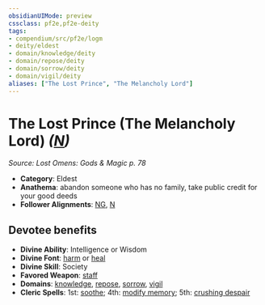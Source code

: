 ```yaml
---
obsidianUIMode: preview
cssclass: pf2e,pf2e-deity
tags:
- compendium/src/pf2e/logm
- deity/eldest
- domain/knowledge/deity
- domain/repose/deity
- domain/sorrow/deity
- domain/vigil/deity
aliases: ["The Lost Prince", "The Melancholy Lord"]
---
```

# The Lost Prince (The Melancholy Lord) *([N](rules/traits/n-b1.md "Neutral Alignment Trait"))*  
*Source: Lost Omens: Gods & Magic p. 78*  

- **Category**: Eldest
- **Anathema**: abandon someone who has no family, take public credit for your good deeds
- **Follower Alignments**: [NG](rules/traits/ng-b1.md "Neutral Good Alignment Trait"), [N](rules/traits/n-b1.md "Neutral Alignment Trait")

## Devotee benefits

- **Divine Ability**: Intelligence or Wisdom
- **Divine Font**: [harm](harm.md) or [heal](heal.md)
- **Divine Skill**: Society
- **Favored Weapon**: [staff](Reference/Compendium/Equipment/Items/staff.md)
- **Domains**: [knowledge](Reference/Compendium/Setting/domains.md#Knowledge), [repose](Reference/Compendium/Setting/domains.md#Repose), [sorrow](Reference/Compendium/Setting/domains.md#Sorrow), [vigil](Reference/Compendium/Setting/domains.md#Vigil)
- **Cleric Spells**: 1st: [soothe](soothe.md); 4th: [modify memory](modify-memory.md); 5th: [crushing despair](crushing-despair.md)